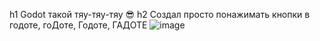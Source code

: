 h1 Godot такой тяу-тяу-тяу 😎
h2 Создал просто понажимать кнопки в годоте, гоДоте, Годоте, ГАДОТЕ
![image](https://github.com/veydoge/testify/assets/125701786/6fb4e652-f161-4b33-a5e0-ab3f480c5734)

